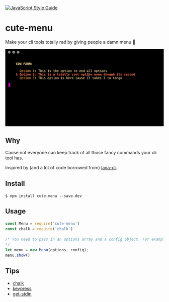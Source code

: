 [![JavaScript Style Guide](https://img.shields.io/badge/code_style-standard-brightgreen.svg)](https://standardjs.com)
# cute-menu
Make your cli tools totally rad by giving people a damn menu 🐙

![terminal](./demo.gif)
## Why
Cause not everyone can keep track of all those fancy commands your cli tool has.

Inspired by (and a lot of code borrowed from)  [lana-cli](https://github.com/paprikka/lana-cli).

## Install
`$ npm install cute-menu --save-dev`

## Usage
```js
const Menu = require('cute-menu')
const chalk = require('chalk')

/* You need to pass in an options array and a config object. For examples refer to the `example.js` file
*/
let menu = new Menu(options, config);
menu.show()
```

## Tips
+ [chalk](https://github.com/chalk/chalk)
+ [keypress](https://www.npmjs.com/package/keypress)
+ [get-stdin](https://github.com/sindresorhus/get-stdin)
